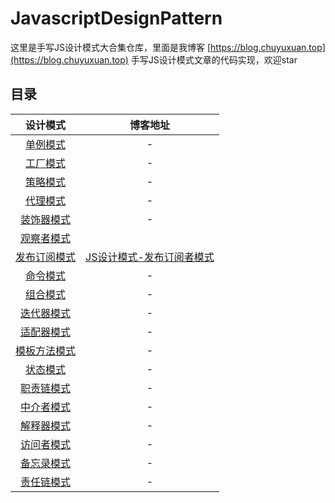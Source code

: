 # JavascriptDesignPattern
这里是手写JS设计模式大合集仓库，里面是我博客 [https://blog.chuyuxuan.top](https://blog.chuyuxuan.top)  手写JS设计模式文章的代码实现，欢迎star



## 目录
| 设计模式 | 博客地址 |
| :-: | :-: |
[单例模式](https://github.com/Chuyuxuan0v0/JavascriptDesignPattern/blob/main/singleton/index.ts) | - |
[工厂模式](https://github.com/Chuyuxuan0v0/JavascriptDesignPattern/blob/main/factory/index.ts) | - |
[策略模式](https://github.com/Chuyuxuan0v0/JavascriptDesignPattern/blob/main/strategy/index.ts) | - |
[代理模式](https://github.com/Chuyuxuan0v0/JavascriptDesignPattern/blob/main/proxy/index.ts) | - |
[装饰器模式](https://github.com/Chuyuxuan0v0/JavascriptDesignPattern/blob/main/decorator/index.ts) | - |
[观察者模式](https://github.com/Chuyuxuan0v0/JavascriptDesignPattern/blob/main/observer/index.ts) |  |
[发布订阅模式](https://github.com/Chuyuxuan0v0/JavascriptDesignPattern/blob/main/publish-subscribe/index.ts) | [JS设计模式-发布订阅者模式](https://blog.chuyuxuan.top/2024/04/03/JS%E8%AE%BE%E8%AE%A1%E6%A8%A1%E5%BC%8F-%E5%8F%91%E5%B8%83%E8%AE%A2%E9%98%85%E8%80%85%E6%A8%A1%E5%BC%8F/) |
[命令模式](https://github.com/Chuyuxuan0v0/JavascriptDesignPattern/blob/main/command/index.ts) | - |
[组合模式](https://github.com/Chuyuxuan0v0/JavascriptDesignPattern/blob/main/composite/index.ts) | - |
[迭代器模式](https://github.com/Chuyuxuan0v0/JavascriptDesignPattern/blob/main/iterator/index.ts) | - |
[适配器模式](https://github.com/Chuyuxuan0v0/JavascriptDesignPattern/blob/main/adapter/index.ts) | - |
[模板方法模式](https://github.com/Chuyuxuan0v0/JavascriptDesignPattern/blob/main/template-method/index.ts) | - |
[状态模式](https://github.com/Chuyuxuan0v0/JavascriptDesignPattern/blob/main/state/index.ts) | - |
[职责链模式](https://github.com/Chuyuxuan0v0/JavascriptDesignPattern/blob/main/chain-of-responsibility/index.ts) | - |
[中介者模式](https://github.com/Chuyuxuan0v0/JavascriptDesignPattern/blob/main/mediator/index.ts) | - |
[解释器模式](https://github.com/Chuyuxuan0v0/JavascriptDesignPattern/blob/main/interpreter/index.ts) | - |
[访问者模式](https://github.com/Chuyuxuan0v0/JavascriptDesignPattern/blob/main/visitor/index.ts) | - |
[备忘录模式](https://github.com/Chuyuxuan0v0/JavascriptDesignPattern/blob/main/memento/index.ts) | - |
[责任链模式](https://github.com/Chuyuxuan0v0/JavascriptDesignPattern/blob/main/chain-of-responsibility/index.ts) | - |


